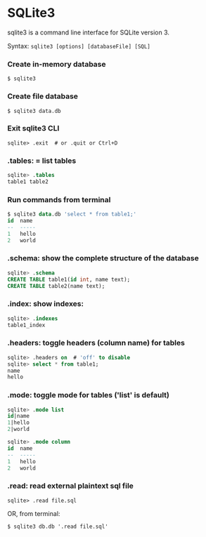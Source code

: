 # SQLite3

sqlite3 is a command line interface for SQLite version 3.

Syntax: `sqlite3 [options] [databaseFile] [SQL]`

### Create in-memory database
`$ sqlite3`

### Create file database
`$ sqlite3 data.db`

### Exit sqlite3 CLI
`sqlite> .exit  # or .quit or Ctrl+D`

### .tables: = list tables
```sql
sqlite> .tables
table1 table2
```

### Run commands from terminal
```sql
$ sqlite3 data.db 'select * from table1;'
id  name
--  -----
1   hello
2   world
```

### .schema: show the complete structure of the database
```sql
sqlite> .schema
CREATE TABLE table1(id int, name text);
CREATE TABLE table2(name text);
```

### .index: show indexes:
```sql
sqlite> .indexes
table1_index
```

### .headers: toggle headers (column name) for tables
```sql
sqlite> .headers on  # 'off' to disable
sqlite> select * from table1;
name
hello
```

### .mode: toggle mode for tables ('list' is default)
```sql
sqlite> .mode list
id|name
1|hello
2|world

sqlite> .mode column
id  name
--  -----
1   hello
2   world
```

### .read: read external plaintext sql file
`sqlite> .read file.sql`

OR, from terminal:

`$ sqlite3 db.db '.read file.sql'`
